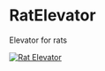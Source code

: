 # RatElevator
Elevator for rats

[![Rat Elevator](http://img.youtube.com/vi/eKjUU8A-KpA/0.jpg)](http://www.youtube.com/watch?v=eKjUU8A-KpA "Rat Elevator")